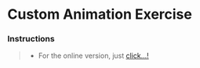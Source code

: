 # Custom Animation Exercise

### Instructions

> - For the online version, just [click...!](https://hsnakk.github.io/animation_ball/)

